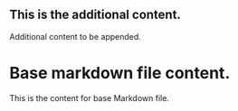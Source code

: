 ## This is the additional content.

Additional content to be appended.

# Base markdown file content.

This is the content for base Markdown file.
